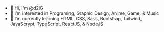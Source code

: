 - 👋 Hi, I’m @d2iG
- 👀 I’m interested in Programing, Graphic Design, Anime, Game, & Music
- 🌱 I’m currently learning HTML, CSS, Sass, Bootstrap, Tailwind, JavaScrypt, TypeScript, ReactJS, & NodeJS

